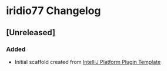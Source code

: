 <!-- Keep a Changelog guide -> https://keepachangelog.com -->

# iridio77 Changelog

## [Unreleased]
### Added
- Initial scaffold created from [IntelliJ Platform Plugin Template](https://github.com/JetBrains/intellij-platform-plugin-template)
